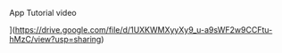 App Tutorial video 

](https://drive.google.com/file/d/1UXKWMXyyXy9_u-a9sWF2w9CCFtu-hMzC/view?usp=sharing)
